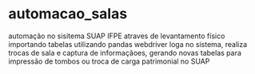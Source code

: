 # automacao_salas

automação no sisitema SUAP IFPE atraves de levantamento físico
importando tabelas utilizando pandas
webdriver loga no sistema, realiza trocas de sala e captura de informaçãoes, gerando novas tabelas para impressão de tombos ou troca de carga patrimonial no SUAP
